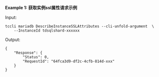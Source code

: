 **Example 1: 获取实例ssl属性请求示例**



Input: 

```
tccli mariadb DescribeInstanceSSLAttributes --cli-unfold-argument  \
    --InstanceId tdsqlshard-xxxxxx
```

Output: 
```
{
    "Response": {
        "Status": 0,
        "RequestId": "64fca3d9-df2c-4cfb-814d-xxx"
    }
}
```

